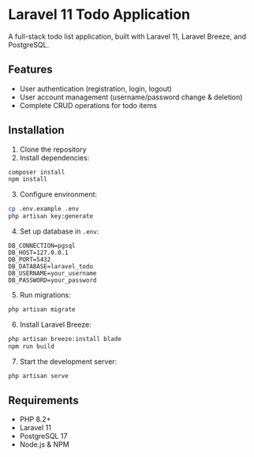 # Laravel 11 Todo Application

A full-stack todo list application, built with Laravel 11, Laravel Breeze, and PostgreSQL.

## Features

- User authentication (registration, login, logout)
- User account management (username/password change & deletion)
- Complete CRUD operations for todo items

## Installation

1. Clone the repository
2. Install dependencies:
```bash
composer install
npm install
```

3. Configure environment:
```bash
cp .env.example .env
php artisan key:generate
```

4. Set up database in `.env`:
```
DB_CONNECTION=pgsql
DB_HOST=127.0.0.1
DB_PORT=5432
DB_DATABASE=laravel_todo
DB_USERNAME=your_username
DB_PASSWORD=your_password
```

5. Run migrations:
```bash
php artisan migrate
```

6. Install Laravel Breeze:
```bash
php artisan breeze:install blade
npm run build
```

7. Start the development server:
```bash
php artisan serve
```

## Requirements

- PHP 8.2+
- Laravel 11
- PostgreSQL 17
- Node.js & NPM
